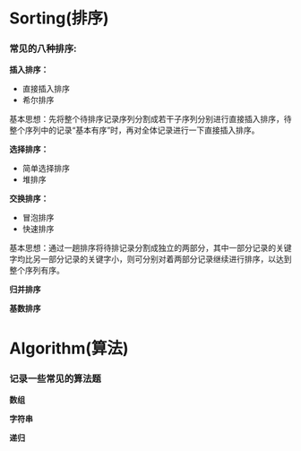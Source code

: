 # Sorting(排序)
### 常见的八种排序:
**插入排序：**
- 直接插入排序
- 希尔排序

基本思想：先将整个待排序记录序列分割成若干子序列分别进行直接插入排序，待整个序列中的记录“基本有序”时，再对全体记录进行一下直接插入排序。

**选择排序：**
- 简单选择排序
- 堆排序

**交换排序：**
- 冒泡排序
- 快速排序

基本思想：通过一趟排序将待排记录分割成独立的两部分，其中一部分记录的关键字均比另一部分记录的关键字小，则可分别对着两部分记录继续进行排序，以达到整个序列有序。

**归并排序**

**基数排序**

# Algorithm(算法)
### 记录一些常见的算法题
**数组**

**字符串**

**递归**
